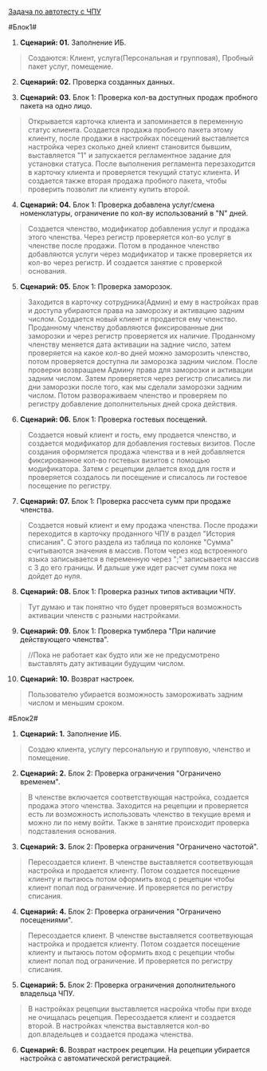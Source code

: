 [Задача по автотесту с ЧПУ](https://tracker.yandex.ru/AVTOMATIZACIYA-38)

#Блок1#

1. **Сценарий: 01.** Заполнение ИБ.
>   Создаются: Клиент, услуга(Персональная и групповая), Пробный пакет услуг, помещение.

2. **Сценарий: 02.** Проверка созданных данных.
>   

3. **Сценарий: 03.** Блок 1: Проверка кол-ва доступных продаж пробного пакета на одно лицо.
>   Открывается карточка клиента и запоминается в переменную статус клиента. Создается продажа пробного пакета этому клиенту, после продажи в настройках посещений выставляется настройка через сколько дней клиент становится бывшим, выставляется "1" и запускается регламентное задание для установки статуса. После выполнения регламента перезаходится в карточку клиента и проверяется текущий статус клиента. И создается также вторая продажа пробного пакета, чтобы проверить позволит ли клиенту купить второй.

4. **Сценарий: 04.** Блок 1: Проверка добавлена услуг/смена номенклатуры, ограничение по кол-ву использований в "N" дней.
>  Создается членство, модификатор добавления услуг и продажа этого членства. Через регистр проверяется кол-во услуг в членстве после продажи. Потом в проданное членство добавляются услуги через модификатор и также проверяется их кол-во через регистр. И создается занятие с проверкой основания.

5. **Сценарий: 05.** Блок 1: Проверка заморозок.
>   Заходится в карточку сотрудника(Админ) и ему в настройках прав и доступа убираются права на заморозку и активацию задним числом. Создается новый клиент и продается ему членство. Проданному членству добавляются фиксированные дни заморозки и через регистр проверяется их наличие.
>   Проданному членству меняется дата активации на задние число, затем проверяется на какое кол-во дней можно заморозить членство, потом проверяется доступна ли заморозка задним числом.
>   После проверки возвращаем Админу права для заморозки и активации задним числом. Затем проверяется через регистр списались ли дни заморозки после того, как мы сделали заморозки задним числом.
>   Потом развораживаем членство и проверяем по регистру добавление дополнительных дней срока действия.

6. **Сценарий: 06.** Блок 1: Проверка гостевых посещений.
>   Создается новый клиент и гость, ему продается членство, и создается модификатор для добавления гостевых визитов. После создания оформляется продажа членства и в ней добавляется фиксированное кол-во гостевых визитов с помощью модификатора.
>   Затем с рецепции делается вход для гостя и проверяется создалось ли посещение и списалось ли гостевое посещение по регистру.

7. **Сценарий: 07.** Блок 1: Проверка рассчета сумм при продаже членства.
>   Создается новый клиент и ему продажа членства. После продажи переходится в карточку проданного ЧПУ в раздел "История списания". С этого раздела из таблица по колонке "Сумма" считываются значения в массив. Потом через код встроенного языка записывается в переменную через ";" записывается массив с 3 до его границы. И дальше уже идет расчет сумм пока не дойдет до нуля.

8. **Сценарий: 08.** Блок 1: Проверка разных типов активации ЧПУ.
>   Тут думаю и так понятно что будет проверяться возможность активации членств с разными настройками.

9. **Сценарий: 09.** Блок 1: Проверка тумблера "При наличие действующего членства".
>   //Пока не работает как будто или же не предусмотрено выставлять дату активации будущим числом.

10. **Сценарий: 10.** Возврат настроек.
>   Пользователю убирается возможность замороживать задним числом и меньшим сроком.

#Блок2#

1. **Сценарий: 1.** Заполнение ИБ.
>   Создаю клиента, услугу персональную и групповую, членство и помещение.

2. **Сценарий: 2.** Блок 2: Проверка ограничения "Ограничено временем".
>   В членстве включается соответствующая настройка, создается продажа этого членства. Заходится на рецепции и проверяется есть ли возможность использовать членство в текущие время и можно ли по нему войти. Также в занятие происходит проверка подставления основания.

3. **Сценарий: 3.** Блок 2: Проверка ограничения "Ограничено частотой".
>   Пересоздается клиент. В членстве выставляется соответвующая настройка и продается клиенту. Потом создается посещение клиенту и пытаюсь потом оформить вход с рецепции чтобы клиент попал под ограничение. И проверяется по регистру списания.

4. **Сценарий: 4.** Блок 2: Проверка ограничения "Ограничено посещениями".
>   Пересоздается клиент. В членстве выставляется соответвующая настройка и продается клиенту. Потом создается посещение клиенту и пытаюсь потом оформить вход с рецепции чтобы клиент попал под ограничение. И проверяется по регистру списания.

5. **Сценарий: 5.** Блок 2: Проверка ограничения дополнительного владельца ЧПУ.
>   В настройках рецепции выставляется насройка чтобы при входе не очищалась рецепция. Пересоздается клиент и создается второй. В настройках членства выставляется кол-во доп.владельцев и создается продажа членства.

6. **Сценарий: 6.** Возврат настроек рецепции.
На рецепции убирается настройка с автоматической регистрацией.

